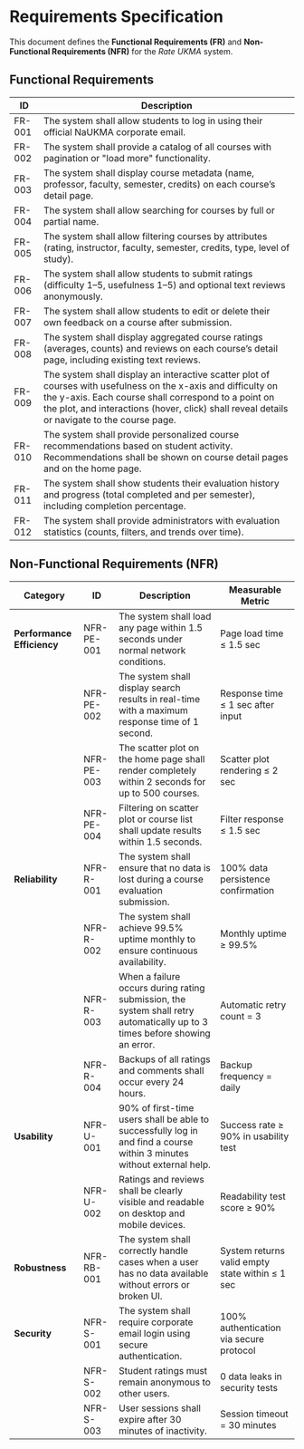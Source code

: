 # Requirements Specification

This document defines the **Functional Requirements (FR)** and **Non-Functional Requirements (NFR)** for the _Rate UKMA_ system.

## Functional Requirements

| ID | Description |
| --- | --- |
| FR-001 | The system shall allow students to log in using their official NaUKMA corporate email. |
| FR-002 | The system shall provide a catalog of all courses with pagination or "load more" functionality. |
| FR-003 | The system shall display course metadata (name, professor, faculty, semester, credits) on each course’s detail page. |
| FR-004 | The system shall allow searching for courses by full or partial name. |
| FR-005 | The system shall allow filtering courses by attributes (rating, instructor, faculty, semester, credits, type, level of study). |
| FR-006 | The system shall allow students to submit ratings (difficulty 1–5, usefulness 1–5) and optional text reviews anonymously. |
| FR-007 | The system shall allow students to edit or delete their own feedback on a course after submission. |
| FR-008 | The system shall display aggregated course ratings (averages, counts) and reviews on each course’s detail page, including existing text reviews. |
| FR-009 | The system shall display an interactive scatter plot of courses with usefulness on the x-axis and difficulty on the y-axis. Each course shall correspond to a point on the plot, and interactions (hover, click) shall reveal details or navigate to the course page. |
| FR-010 | The system shall provide personalized course recommendations based on student activity. Recommendations shall be shown on course detail pages and on the home page. |
| FR-011 | The system shall show students their evaluation history and progress (total completed and per semester), including completion percentage. |
| FR-012 | The system shall provide administrators with evaluation statistics (counts, filters, and trends over time). |

## Non-Functional Requirements (NFR)

| Category | ID | Description | Measurable Metric |
|--------------|------------|--------------------|------------------------|
| **Performance Efficiency** | NFR-PE-001 | The system shall load any page within 1.5 seconds under normal network conditions. | Page load time ≤ 1.5 sec |
| | NFR-PE-002 | The system shall display search results in real-time with a maximum response time of 1 second. | Response time ≤ 1 sec after input |
| | NFR-PE-003 | The scatter plot on the home page shall render completely within 2 seconds for up to 500 courses. | Scatter plot rendering ≤ 2 sec |
| | NFR-PE-004 | Filtering on scatter plot or course list shall update results within 1.5 seconds. | Filter response ≤ 1.5 sec |
| **Reliability** | NFR-R-001 | The system shall ensure that no data is lost during a course evaluation submission. | 100% data persistence confirmation |
| | NFR-R-002 | The system shall achieve 99.5% uptime monthly to ensure continuous availability. | Monthly uptime ≥ 99.5% |
| | NFR-R-003 | When a failure occurs during rating submission, the system shall retry automatically up to 3 times before showing an error. | Automatic retry count = 3 |
| | NFR-R-004 | Backups of all ratings and comments shall occur every 24 hours. | Backup frequency = daily |
| **Usability** | NFR-U-001 | 90% of first-time users shall be able to successfully log in and find a course within 3 minutes without external help. | Success rate ≥ 90% in usability test |
| | NFR-U-002 | Ratings and reviews shall be clearly visible and readable on desktop and mobile devices. | Readability test score ≥ 90% |
| **Robustness** | NFR-RB-001 | The system shall correctly handle cases when a user has no data available without errors or broken UI. | System returns valid empty state within ≤ 1 sec |
| **Security** | NFR-S-001 | The system shall require corporate email login using secure authentication. | 100% authentication via secure protocol |
| | NFR-S-002 | Student ratings must remain anonymous to other users. | 0 data leaks in security tests |
| | NFR-S-003 | User sessions shall expire after 30 minutes of inactivity. | Session timeout = 30 minutes |
